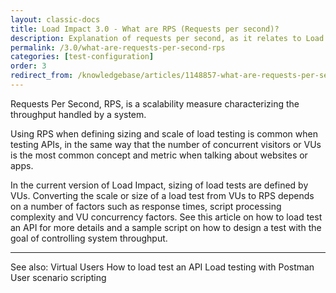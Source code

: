 ```yaml
---
layout: classic-docs
title: Load Impact 3.0 - What are RPS (Requests per second)?
description: Explanation of requests per second, as it relates to Load Impact.
permalink: /3.0/what-are-requests-per-second-rps
categories: [test-configuration]
order: 3
redirect_from: /knowledgebase/articles/1148857-what-are-requests-per-second-rps
---
```


Requests Per Second, RPS, is a scalability measure characterizing the throughput handled by a system.

Using RPS when defining sizing and scale of load testing is common when testing APIs, in the same way that the number of concurrent visitors or VUs is the most common concept and metric when talking about websites or apps.

In the current version of Load Impact, sizing of load tests are defined by VUs. Converting the scale or size of a load test from VUs to RPS depends on a number of factors such as response times, script processing complexity and VU concurrency factors. See this article on how to load test an API for more details and a sample script on how to design a test with the goal of controlling system throughput.

***

See also:
Virtual Users
How to load test an API
Load testing with Postman
User scenario scripting
